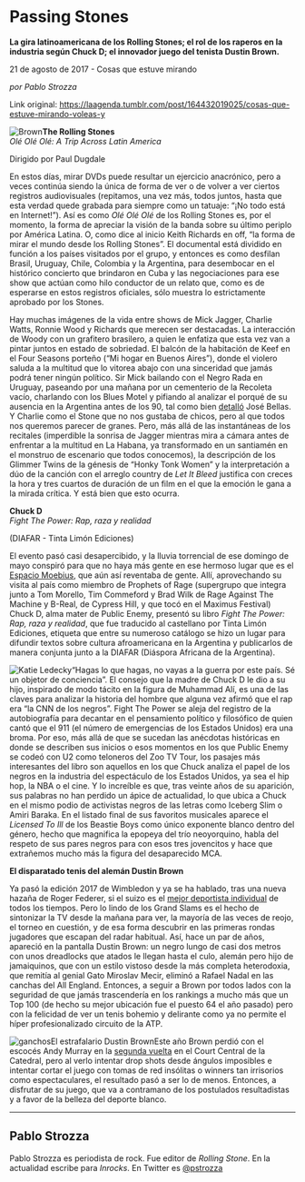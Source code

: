 # Passing Stones

**La gira latinoamericana de los Rolling Stones; el rol de los raperos en la industria según Chuck D; el innovador juego del tenista Dustin Brown.**

21 de agosto de 2017 - Cosas que estuve mirando

_por Pablo Strozza_

Link original: https://laagenda.tumblr.com/post/164432019025/cosas-que-estuve-mirando-voleas-y

![Brown](https://64.media.tumblr.com/9a28943e09cc718b628f85fbf3a855ec/tumblr_inline_pdvzvtH4in1t6q87u_500.jpg)**The Rolling Stones**  
*Olé Olé Olé: A Trip Across Latin America*  

Dirigido por Paul Dugdale

En estos días, mirar DVDs puede resultar un ejercicio anacrónico, pero a veces continúa siendo la única de forma de ver o de volver a ver ciertos registros audiovisuales (repitamos, una vez más, todos juntos, hasta que esta verdad quede grabada para siempre como un tatuaje: “¡No todo está en Internet!”). Así es como *Olé Olé Olé* de los Rolling Stones es, por el momento, la forma de apreciar la visión de la banda sobre su último periplo por América Latina. O, como dice al inicio Keith Richards en off, “la forma de mirar el mundo desde los Rolling Stones”. El documental está dividido en función a los países visitados por el grupo, y entonces es como desfilan Brasil, Uruguay, Chile, Colombia y la Argentina, para desembocar en el histórico concierto que brindaron en Cuba y las negociaciones para ese show que actúan como hilo conductor de un relato que, como es de esperarse en estos registros oficiales, sólo muestra lo estrictamente aprobado por los Stones. 

Hay muchas imágenes de la vida entre shows de Mick Jagger, Charlie Watts, Ronnie Wood y Richards que merecen ser destacadas. La interacción de Woody con un grafitero brasilero, a quien le enfatiza que esta vez van a pintar juntos en estado de sobriedad. El balcón de la habitación de Keef en el Four Seasons porteño (“Mi hogar en Buenos Aires”), donde el violero saluda a la multitud que lo vitorea abajo con una sinceridad que jamás podrá tener ningún político. Sir Mick bailando con el Negro Rada en Uruguay, paseando por una mañana por un cementerio de la Recoleta vacío, charlando con los Blues Motel y pifiando al analizar el porqué de su ausencia en la Argentina antes de los 90, tal como bien [detalló](https://www.clarin.com/espectaculos/musica/confecciones-invierno-artefactos-calientan_0_r1TCumdmb.html) José Bellas. Y Charlie como el Stone que no nos gustaba de chicos, pero al que todos nos queremos parecer de granes. Pero, más allá de las instantáneas de los recitales (imperdible la sonrisa de Jagger mientras mira a cámara antes de enfrentar a la multitud en La Habana, ya transformado en un santiamén en el monstruo de escenario que todos conocemos), la descripción de los Glimmer Twins de la génesis de “Honky Tonk Women” y la interpretación a dúo de la canción con el arreglo country de *Let It Bleed* justifica con creces la hora y tres cuartos de duración de un film en el que la emoción le gana a la mirada crítica. Y está bien que esto ocurra.

  
**Chuck D**  
*Fight The Power: Rap, raza y realidad*  
 
(DIAFAR - Tinta Limón Ediciones)

El evento pasó casi desapercibido, y la lluvia torrencial de ese domingo de mayo conspiró para que no haya más gente en ese hermoso lugar que es el [Espacio Moebius](https://t.umblr.com/redirect?z=https%3A%2F%2Fwww.facebook.com%2Fespaciomoebius&t=ZTZiMDNlODNiZGQ0ODU5MTRjNDM5NDdjYzJhN2YzZWQ3MTQ2ZGQ1OCw5dlhxQTl1Nw%3D%3D&b=t%3AXDz46txpppLgDp7rJlWQpw&p=https%3A%2F%2Flaagenda.tumblr.com%2Fpost%2F164432019025%2Fcosas-que-estuve-mirando-voleas-y&m=1&ts=1705438289), que aún así reventaba de gente. Allí, aprovechando su visita al país como miembro de Prophets of Rage (supergrupo que integra junto a Tom Morello, Tim Commeford y Brad Wilk de Rage Against The Machine y B-Real, de Cypress Hill, y que tocó en el Maximus Festival) Chuck D, alma mater de Public Enemy, presentó su libro *Fight The Power: Rap, raza y realidad*, que fue traducido al castellano por Tinta Limón Ediciones, etiqueta que entre su numeroso catálogo se hizo un lugar para difundir textos sobre cultura afroamericana en la Argentina y publicarlos de manera conjunta junto a la DIAFAR (Diáspora Africana de la Argentina).

![Katie Ledecky](https://64.media.tumblr.com/ee19fcff9e01b86478444a95bd6bf15b/tumblr_inline_pdvzvtzdUW1t6q87u_250.jpg)“Hagas lo que hagas, no vayas a la guerra por este país. Sé un objetor de conciencia”. El consejo que la madre de Chuck D le dio a su hijo, inspirado de modo tácito en la figura de Muhammad Alí, es una de las claves para analizar la historia del hombre que alguna vez afirmó que el rap era “la CNN de los negros”. Fight The Power se aleja del registro de la autobiografía para decantar en el pensamiento político y filosófico de quien cantó que el 911 (el número de emergencias de los Estados Unidos) era una broma. Por eso, más allá de que se sucedan las anécdotas históricas en donde se describen sus inicios o esos momentos en los que Public Enemy se codeó con U2 como teloneros del Zoo TV Tour, los pasajes más interesantes del libro son aquellos en los que Chuck analiza el papel de los negros en la industria del espectáculo de los Estados Unidos, ya sea el hip hop, la NBA o el cine. Y lo increíble es que, tras veinte años de su aparición, sus palabras no han perdido un ápice de actualidad, lo que ubica a Chuck en el mismo podio de activistas negros de las letras como Iceberg Slim o Amiri Baraka. En el listado final de sus favoritos musicales aparece el *Licensed To Ill* de los Beastie Boys como único exponente blanco dentro del género, hecho que magnifica la epopeya del trío neoyorquino, habla del respeto de sus pares negros para con esos tres jovencitos y hace que extrañemos mucho más la figura del desaparecido MCA. 

  
**El disparatado tenis del alemán Dustin Brown**

Ya pasó la edición 2017 de Wimbledon y ya se ha hablado, tras una nueva hazaña de Roger Federer, si el suizo es el [mejor deportista individual](http://laagenda.buenosaires.gob.ar/post/163096060050/al-galope-a-la-eternidad) de todos los tiempos. Pero lo lindo de los Grand Slams es el hecho de sintonizar la TV desde la mañana para ver, la mayoría de las veces de reojo, el torneo en cuestión, y de esa forma descubrir en las primeras rondas jugadores que escapan del radar habitual. Así, hace un par de años, apareció en la pantalla Dustin Brown: un negro lungo de casi dos metros con unos dreadlocks que atados le llegan hasta el culo, alemán pero hijo de jamaiquinos, que con un estilo vistoso desde la más completa heterodoxia, que remitía al genial Gato Miroslav Mecir, eliminó a Rafael Nadal en las canchas del All England. Entonces, a seguir a Brown por todos lados con la seguridad de que jamás trascendería en los rankings a mucho más que un Top 100 (de hecho su mejor ubicación fue el puesto 64 el año pasado) pero con la felicidad de ver un tenis bohemio y delirante como ya no permite el híper profesionalizado circuito de la ATP. 

![ganchos](https://64.media.tumblr.com/9a28943e09cc718b628f85fbf3a855ec/tumblr_inline_pdvzvtH4in1t6q87u_500.jpg)El estrafalario Dustin BrownEste año Brown perdió con el escocés Andy Murray en la [segunda vuelta](https://t.umblr.com/redirect?z=http%3A%2F%2Fwww.independent.co.uk%2Fsport%2Ftennis%2Fwimbledon%2Fwimbledon-2017-andy-murray-beats-dustin-brown-report-highlights-a7825766.html&t=OTEwMGVlMjQzZThiNjg1YTM0NmNlMjIwMGYwNmJhZmMzNDMxOTJlNSw5dlhxQTl1Nw%3D%3D&b=t%3AXDz46txpppLgDp7rJlWQpw&p=https%3A%2F%2Flaagenda.tumblr.com%2Fpost%2F164432019025%2Fcosas-que-estuve-mirando-voleas-y&m=1&ts=1705438289) en el Court Central de la Catedral, pero al verlo intentar drop shots desde ángulos imposibles e intentar cortar el juego con tomas de red insólitas o winners tan irrisorios como espectaculares, el resultado pasó a ser lo de menos. Entonces, a disfrutar de su juego, que va a contramano de los postulados resultadistas y a favor de la belleza del deporte blanco.

  




---

Pablo Strozza
-------------

 Pablo Strozza es periodista de rock. Fue editor de *Rolling Stone*. En la actualidad escribe para *Inrocks*. En Twitter es [@pstrozza](https://twitter.com/pstrozza) 

